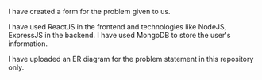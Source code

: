 I have created a form for the problem given to us.

I have used ReactJS in the frontend and technologies like NodeJS, ExpressJS in the backend. I have used  MongoDB to store the user's information.

I have uploaded an ER diagram for the problem statement in this repository only.
